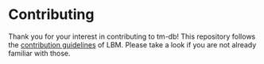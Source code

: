 # Contributing

Thank you for your interest in contributing to tm-db!
This repository follows the [contribution guidelines] of LBM.
Please take a look if you are not already familiar with those.

[contribution guidelines]: https://github.com/line/lbm/blob/v3/develop/CONTRIBUTING.md
